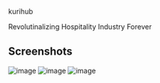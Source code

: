 kurihub

Revolutinalizing Hospitality Industry Forever

## Screenshots
![image](https://github.com/user-attachments/assets/f74ece5d-3208-4464-93a6-c9c2efb17219)
![image](https://github.com/user-attachments/assets/817bd701-a4b7-4df5-a65d-a29b795e9aa6)
![image](https://github.com/user-attachments/assets/3d7dad42-4bdc-40cf-92eb-acd750bde881)


